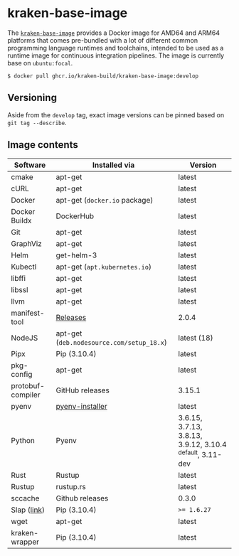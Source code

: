 # kraken-base-image

  [pkg]: https://github.com/kraken-build/kraken-base-image/pkgs/container/kraken-base-image

The [`kraken-base-image`][pkg] provides a Docker image for AMD64 and ARM64 platforms that comes pre-bundled with
a lot of different common programming language runtimes and toolchains, intended to be used as a runtime
image for continuous integration pipelines. The image is currently base on `ubuntu:focal`.

    $ docker pull ghcr.io/kraken-build/kraken-base-image:develop

## Versioning

Aside from the `develop` tag, exact image versions can be pinned based on `git tag --describe`.

## Image contents

| Software | Installed via | Version |
| -------- | ------------- | ------- |
| cmake | apt-get | latest |
| cURL | apt-get | latest |
| Docker | apt-get (`docker.io` package) | latest |
| Docker Buildx | DockerHub | latest |
| Git | apt-get | latest |
| GraphViz | apt-get | latest |
| Helm | get-helm-3 | latest |
| Kubectl | apt-get (`apt.kubernetes.io`) | latest |
| libffi | apt-get | latest |
| libssl | apt-get | latest |
| llvm | apt-get | latest |
| manifest-tool | [Releases](https://github.com/estesp/manifest-tool/releases) | 2.0.4 |
| NodeJS | apt-get (`deb.nodesource.com/setup_18.x`) | latest (18) |
| Pipx | Pip (3.10.4) | latest |
| pkg-config | apt-get | latest |
| protobuf-compiler | GitHub releases | 3.15.1 |
| pyenv | [pyenv-installer](https://github.com/pyenv/pyenv-installer) | latest |
| Python | Pyenv | 3.6.15, 3.7.13, 3.8.13, 3.9.12, 3.10.4 <sup>default</sup>, 3.11-dev |
| Rust | Rustup | latest |
| Rustup | rustup.rs | latest |
| sccache | Github releases | 0.3.0 |
| Slap ([link](https://github.com/python-slap/slap-cli)) | Pip (3.10.4) | `>= 1.6.27` |
| wget | apt-get | latest |
| kraken-wrapper | Pip (3.10.4) | latest |
